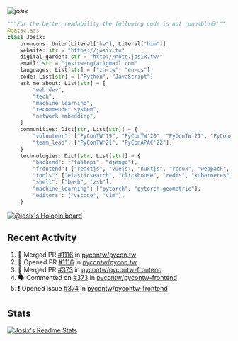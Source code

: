 ![josix](https://komarev.com/ghpvc/?username=josix)
```python
"""For the better readability the following code is not runnable😆"""
@dataclass
class Josix:
    pronouns: Union[Literal["he"], Literal["him"]]
    website: str = "https://josix.tw"
    digital_garden: str = "http://note.josix.tw/"
    email: str = "josixwang(at)gmail.com"
    languages: List[str] = ["zh-tw", "en-us"]
    code: List[str] = ["Python", "JavaScript"]
    ask_me_about: List[str] = [
        "web dev",
        "tech",
        "machine learning",
        "recommender system",
        "network embedding",
    ]
    communities: Dict[str, List[str]] = {
        "volunteer": ["PyConTW'19", "PyConTW'20", "PyConTW'21", "PyConAPAC'22"],
        "team_lead": ["PyConTW'21", "PyConAPAC'22"],
    }
    technologies: Dict[str, List[str]] = {
        "backend": ["fastapi", "django"],
        "frontend": ["reactjs", "vuejs", "nuxtjs", "redux", "webpack", "tailwindcss"],
        "tools": ["elasticsearch", "clickhouse", "redis", "kubernetes", "docker"],
        "shell": ["bash", "zsh"],
        "machine_learning": ["pytorch", "pytorch-geometric"],
        "editors": ["vscode", "vim"],
    }
```
[![@josix's Holopin board](https://holopin.io/api/user/board?user=josix)](https://holopin.io/@josix)

## Recent Activity
<!--START_SECTION:activity-->
1. 🎉 Merged PR [#1116](https://github.com/pycontw/pycon.tw/pull/1116) in [pycontw/pycon.tw](https://github.com/pycontw/pycon.tw)
2. 💪 Opened PR [#1116](https://github.com/pycontw/pycon.tw/pull/1116) in [pycontw/pycon.tw](https://github.com/pycontw/pycon.tw)
3. 🎉 Merged PR [#373](https://github.com/pycontw/pycontw-frontend/pull/373) in [pycontw/pycontw-frontend](https://github.com/pycontw/pycontw-frontend)
4. 🗣 Commented on [#373](https://github.com/pycontw/pycontw-frontend/issues/373) in [pycontw/pycontw-frontend](https://github.com/pycontw/pycontw-frontend)
5. ❗️ Opened issue [#374](https://github.com/pycontw/pycontw-frontend/issues/374) in [pycontw/pycontw-frontend](https://github.com/pycontw/pycontw-frontend)
<!--END_SECTION:activity-->



## Stats
[![Josix's Readme Stats](https://github-readme-stats.vercel.app/api?username=josix&show_icons=true&theme=default&count_private=true&card_width=400)](https://github.com/anuraghazra/github-readme-stats)
